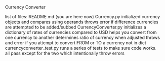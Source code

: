 Currency Converter

list of files:
	README.md (you are here now)
	Currency.py
		initialized currency objects and compares using operands
		throws error if difference currencies are attempted to be added/subbed
	CurrencyConverter.py
		initializes a dictionary of rates of currencies compared to USD
		helps you convert from one currency to another
			determines ratio of currency when adjusted
		throws and error if you attempt to convert FROM or TO a currency not in dict
	currencyconverter_test.py
		runs a series of tests to make sure code works. 
		all pass except for the two which intentionally throw errors
	


